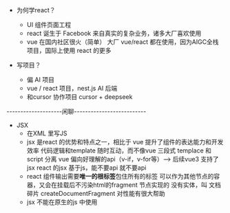 - 为何学react？
   - UI 组件页面工程
   - react 诞生于 Facebook 来自真实的复杂业务，诸多大厂喜欢使用
   - vue 在国内社区很火（简单）  大厂 vue/react 都在使用，因为AIGC全栈项目，国际上使用 react 的更多

- 写项目？
   - 偏 AI 项目
   - vue / react 项目，nest.js AI 后端
   - 和cursor 协作项目  cursor + deepseek


--------------------闲聊--------------------------

- JSX
   - 在XML 里写JS
   - jsx 是react 的优势和特点之一，相比于 vue 提升了组件的表达能力和开发效率
        代码逻辑和template 随时互动，而不像vue 三段式 templace 和 script 分离
        vue 偏向好理解的api（v-if，v-for等）--> 后续vue3 支持了jsx
        react 的jsx 基于js，能不要api 就不要api
   - react 组件输出需要**唯一的根标签**包住所有的标签 可以作为其他节点的容器，又会在挂载后不污染html的fragment 节点实现的
        没有实体，叫 文档碎片 createDocumentFragment
        对性能有很大帮助
   - jsx 不能在原生的js 中使用 